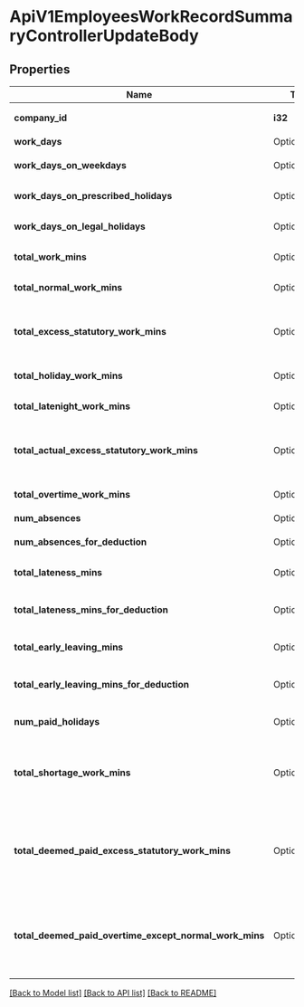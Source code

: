 # ApiV1EmployeesWorkRecordSummaryControllerUpdateBody

## Properties

Name | Type | Description | Notes
------------ | ------------- | ------------- | -------------
**company_id** | **i32** | 事業所ID（必須） | 
**work_days** | Option<**f32**> | 総勤務日数 | [optional]
**work_days_on_weekdays** | Option<**f32**> | 所定労働日の勤務日数 | [optional]
**work_days_on_prescribed_holidays** | Option<**f32**> | 所定休日の勤務日数 | [optional]
**work_days_on_legal_holidays** | Option<**f32**> | 法定休日の勤務日数 | [optional]
**total_work_mins** | Option<**i32**> | 労働時間（分） | [optional]
**total_normal_work_mins** | Option<**i32**> | 所定労働時間（分） | [optional]
**total_excess_statutory_work_mins** | Option<**i32**> | 給与計算に用いられる法定内残業時間（分） | [optional]
**total_holiday_work_mins** | Option<**i32**> | 法定休日労働時間（分） | [optional]
**total_latenight_work_mins** | Option<**i32**> | 深夜労働時間（分） | [optional]
**total_actual_excess_statutory_work_mins** | Option<**i32**> | 実労働時間ベースの法定内残業時間（分） | [optional]
**total_overtime_work_mins** | Option<**i32**> | 時間外労働時間（分） | [optional]
**num_absences** | Option<**f32**> | 欠勤日数 | [optional]
**num_absences_for_deduction** | Option<**f32**> | 控除対象の欠勤日数 | [optional]
**total_lateness_mins** | Option<**i32**> | 遅刻時間（分） | [optional]
**total_lateness_mins_for_deduction** | Option<**i32**> | 控除対象の遅刻時間（分） | [optional]
**total_early_leaving_mins** | Option<**i32**> | 早退時間（分） | [optional]
**total_early_leaving_mins_for_deduction** | Option<**i32**> | 控除対象の早退時間（分） | [optional]
**num_paid_holidays** | Option<**f32**> | 有給取得日数 | [optional]
**total_shortage_work_mins** | Option<**i32**> | 不足時間（分）（フレックスタイム制でのみ使用） | [optional]
**total_deemed_paid_excess_statutory_work_mins** | Option<**i32**> | 支給対象の法定内残業時間（分）（裁量労働制でのみ使用） | [optional]
**total_deemed_paid_overtime_except_normal_work_mins** | Option<**i32**> | 支給対象の法定内残業時間（分）（裁量労働制でのみ使用） | [optional]

[[Back to Model list]](../README.md#documentation-for-models) [[Back to API list]](../README.md#documentation-for-api-endpoints) [[Back to README]](../README.md)



